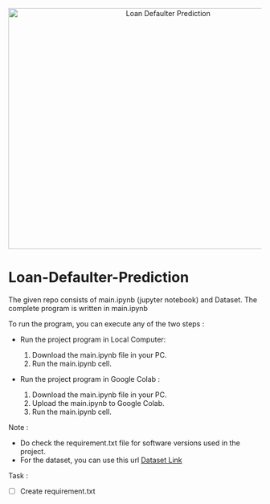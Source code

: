 <p align="center">
  <img src="https://analyticsindiamag.com/wp-content/uploads/2015/05/Detecting-loan-defaults-at-an-early-stage-using-models-of-machine-intelligence.jpg" 
       height="480" width="620" title="Loan Defaulter Prediction">
</p>

# Loan-Defaulter-Prediction

The given repo consists of main.ipynb (jupyter notebook) and Dataset. The complete program is written in main.ipynb

To run the program, you can execute any of the two steps :
* Run the project program in Local Computer:
    1. Download the main.ipynb file in your PC.
    2. Run the main.ipynb cell.
    
* Run the project program in Google Colab : 
    1. Download the main.ipynb file in your PC.
    2. Upload the main.ipynb to Google Colab.
    3. Run the main.ipynb cell.
    
    
Note : 
- Do check the requirement.txt file for software versions used in the project.
- For the dataset, you can use this url [Dataset Link](https://raw.githubusercontent.com/AmanCSE-1/Loan-Defaulter-Prediction-based-on-Customer-Behavior/main/Loan%20Defaulter%20Dataset.csv)

Task :
- [ ] Create requirement.txt
